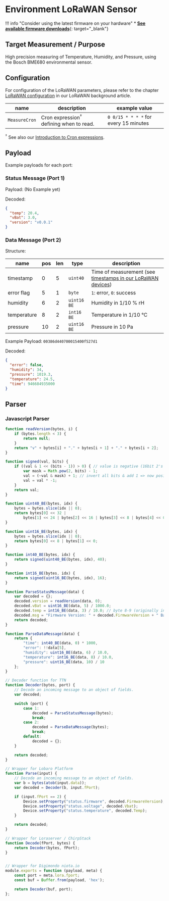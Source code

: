 # Environment LoRaWAN Sensor

!!! info "Consider using the latest firmware on your hardware"
    * [**See available firmware downloads**](firmware.md){: target="_blank"}

## Target Measurement / Purpose

High precision measuring of Temperature, Humidity, and Pressure, using the Bosch BME680 environmental sensor.


## Configuration
For configuration of the LoRaWAN parameters, please 
refer to the chapter [LoRaWAN configuration](/background/lorawan.html#lorawan-configuration) 
in our LoRaWAN background article.
 
| name | description | example value |
|------|-------------|----------------|
| `MeasureCron` | Cron expression<sup>&dagger;</sup> defining when to read. | `0 0/15 * * * *` for every 15 minutes |

<sup>&dagger;</sup> See also our [Introduction to Cron expressions](/background/cron-expressions.html).



## Payload

Example payloads for each port:

### Status Message (Port 1)

Payload: (No Example yet)

Decoded:
```json
{
  "temp": 20.4,
  "vBat": 3.0,
  "version": "v0.0.1"
}
```

### Data Message (Port 2)

Structure:

| name        | pos | len | type       | description |
| ----------- | :-- | :-- | ---------- | ----------- |
| timestamp   |   0 |   5 | `uint40`   | Time of measurement (see [timestamps in our LoRaWAN devices](/background/lorawan.html#timestamp)) |
| error flag  |   5 |   1 | `byte`     | `1`: error, `0`: success |
| humidity    |   6 |   2 | `uint16 BE`| Humidity in 1/10 % rH |
| temperature |   8 |   2 | `int16 BE` | Temperature in 1/10 °C |
| pressure    |  10 |   2 | `uint16 BE`| Pressure in 10 Pa |

Example Payload:
`00386d440700015400f527d1`

Decoded:
```json
{
  "error": false,
  "humidity": 34,
  "pressure": 1019.3,
  "temperature": 24.5,
  "time": 946684935000
}
```

## Parser

### Javascript Parser
```javascript
function readVersion(bytes, i) {
    if (bytes.length < 3) {
        return null;
    }
    return "v" + bytes[i] + "." + bytes[i + 1] + "." + bytes[i + 2];
}

function signed(val, bits) {
    if ((val & 1 << (bits - 1)) > 0) { // value is negative (16bit 2's complement)
        var mask = Math.pow(2, bits) - 1;
        val = (~val & mask) + 1; // invert all bits & add 1 => now positive value
        val = val * -1;
    }
    return val;
}

function uint40_BE(bytes, idx) {
    bytes = bytes.slice(idx || 0);
    return bytes[0] << 32 |
        bytes[1] << 24 | bytes[2] << 16 | bytes[3] << 8 | bytes[4] << 0;
}

function uint16_BE(bytes, idx) {
    bytes = bytes.slice(idx || 0);
    return bytes[0] << 8 | bytes[1] << 0;
}

function int40_BE(bytes, idx) {
    return signed(uint40_BE(bytes, idx), 40);
}

function int16_BE(bytes, idx) {
    return signed(uint16_BE(bytes, idx), 16);
}

function ParseStatusMessage(data) {
    var decoded = {};
    decoded.version = readVersion(data, 0);
    decoded.vBat = uint16_BE(data, 5) / 1000.0;
    decoded.temp = int16_BE(data, 3) / 10.0; // byte 8-9 (originally in 10th degree C)
    decoded.msg = "Firmware Version: " + decoded.FirmwareVersion + " Battery: " + decoded.Vbat + "V Temperature: " + decoded.Temp + "°C";
    return decoded;
}

function ParseDataMessage(data) {
    return {
        "time": int40_BE(data, 0) * 1000,
        "error": !!data[5],
        "humidity": uint16_BE(data, 6) / 10.0,
        "temperature": int16_BE(data, 8) / 10.0,
        "pressure": uint16_BE(data, 10) / 10
    };
}

// Decoder function for TTN
function Decoder(bytes, port) {
    // Decode an incoming message to an object of fields.
    var decoded;

    switch (port) {
        case 1:
            decoded = ParseStatusMessage(bytes);
            break;
        case 2:
            decoded = ParseDataMessage(bytes);
            break;
        default:
            decoded = {};
    }

    return decoded;
}

// Wrapper for Lobaro Platform
function Parse(input) {
    // Decode an incoming message to an object of fields.
    var b = bytes(atob(input.data));
    var decoded = Decoder(b, input.fPort);

    if (input.fPort == 2) {
        Device.setProperty("status.firmware", decoded.FirmwareVersion);
        Device.setProperty("status.voltage", decoded.Vbat);
        Device.setProperty("status.temperature", decoded.Temp);
    }

    return decoded;
}

// Wrapper for Loraserver / ChirpStack
function Decode(fPort, bytes) {
    return Decoder(bytes, fPort);
}


// Wrapper for Digimondo niota.io
module.exports = function (payload, meta) {
    const port = meta.lora.fport;
    const buf = Buffer.from(payload, 'hex');

    return Decoder(buf, port);
};
```
